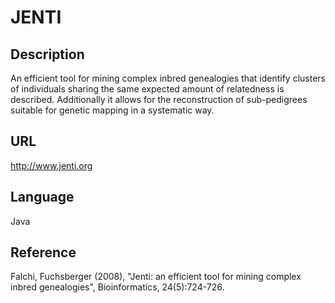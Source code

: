 # JENTI

## Description
An efficient tool for mining complex inbred genealogies that identify clusters of individuals sharing the same expected amount of relatedness is described. Additionally it allows for the reconstruction of sub-pedigrees suitable for genetic mapping in a systematic way.

## URL
http://www.jenti.org

## Language
Java

## Reference
Falchi, Fuchsberger (2008), "Jenti: an efficient tool for mining complex inbred genealogies", Bioinformatics, 24(5):724-726.